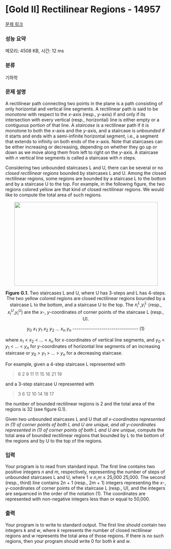 # [Gold II] Rectilinear Regions - 14957 

[문제 링크](https://www.acmicpc.net/problem/14957) 

### 성능 요약

메모리: 4508 KB, 시간: 12 ms

### 분류

기하학

### 문제 설명

<p>A rectilinear path connecting two points in the plane is a path consisting of only horizontal and vertical line segments. A rectilinear path is said to be <em>monotone</em> with respect to the <em>x</em>-axis (resp., <em>y</em>-axis) if and only if its intersection with every vertical (resp., horizontal) line is either empty or a contiguous portion of that line. A <em>staircase</em> is a rectilinear path if it is monotone to both the <em>x</em>-axis and the <em>y</em>-axis, and a staircase is <em>unbounded</em> if it starts and ends with a semi-infinite horizontal segment, i.e., a segment that extends to infinity on both ends of the <em>x</em>-axis. Note that staircases can be either increasing or decreasing, depending on whether they go up or down as we move along them from left to right on the <em>y</em>-axis. A staircase with <em>n</em> vertical line segments is called a staircase with <em>n</em> steps.</p>

<p>Considering two unbounded staircases L and U, there can be several or no <em>closed</em> <em>rectilinear</em> <em>regions</em> bounded by staircases L and U. Among the closed rectilinear regions, some regions are bounded by a staircase L to the bottom and by a staircase U to the top. For example, in the following figure, the two regions colored yellow are that kind of closed rectilinear regions. We would like to compute the total area of such regions.</p>

<p style="text-align:center"><img alt="" src="https://onlinejudgeimages.s3-ap-northeast-1.amazonaws.com/problem/14957/1.png" style="height:262px; width:449px"></p>

<p style="text-align:center"><strong>Figure</strong> <strong>G.1.</strong> Two staircases L and U, where U has 3-steps and L has 4-steps. The two yellow colored regions are closed rectilinear regions bounded by a staircase L to the bottom, and a staircase U to the top. The <em>x<sub>i</sub><sup>L</sup></em>,<em>y<sub>i</sub><sup>L</sup></em> (resp., <em>x<sub>i</sub><sup>U</sup></em>,<em>y<sub>i</sub><sup>U</sup></em>) are the <em>x</em>-, <em>y</em>-coordinates of corner points of the staircase L (resp., U).</p>

<p style="text-align:center"><em>y</em><sub>0</sub> <em>x</em><sub>1</sub> <em>y</em><sub>1</sub> <em>x</em><sub>2</sub> <em>y</em><sub>2</sub> … <em>x<sub>n</sub></em> <em>y<sub>n</sub></em>  --------------------------------      (1)</p>

<p>where <em>x</em><sub>1</sub> < <em>x</em><sub>2</sub> < … < <em>x<sub>n</sub></em> for <em>x</em>-coordinates of vertical line segments, and <em>y</em><sub>0</sub> < <em>y</em><sub>1</sub> < … < <em>y<sub>n</sub></em> for <em>y</em>-coordinates of horizontal line segments of an increasing staircase or <em>y</em><sub>0</sub> > <em>y</em><sub>1</sub> > … > <em>y<sub>n</sub></em> for a decreasing staircase.</p>

<p>For example, given a 4-step staircase L represented with</p>

<blockquote>
<p>6 2 9 11 11 15 16 21 19</p>
</blockquote>

<p>and a 3-step staircase U represented with</p>

<blockquote>
<p>3 6 12 10 14 18 17</p>
</blockquote>

<p>the number of bounded rectilinear regions is 2 and the total area of the regions is 32 (see figure G.1).</p>

<p>Given two unbounded staircases L and U that <em>all</em> <em>x-coordinates</em> <em>represented</em> <em>in</em> <em>(1)</em> <em>of</em> <em>corner</em> <em>points</em> <em>of</em> <em>both</em> <em>L</em> <em>and</em> <em>U</em> <em>are</em> <em>unique,</em> <em>and</em> <em>all</em> <em>y-coordinates</em> <em>represented</em> <em>in</em> <em>(1)</em> <em>of</em> <em>corner</em> <em>points</em> <em>of</em> <em>both</em> <em>L</em> <em>and</em> <em>U</em> <em>are</em> <em>unique</em>, compute the total area of bounded rectilinear regions that bounded by L to the bottom of the regions and by U to the top of the regions.</p>

### 입력 

 <p>Your program is to read from standard input. The first line contains two positive integers <em>n</em> and <em>m</em>, respectively, representing the number of steps of unbounded staircases L and U, where 1 ≤ <em>n</em>,<em>m</em> ≤ 25,000    25,000. The second (resp., third) line contains 2<em>n</em> + 1 (resp., 2<em>m</em> + 1) integers representing the <em>x</em>-, <em>y</em>-coordinates of corner points of the staircase L (resp., U), and the integers are sequenced in the order of the notation (1). The coordinates are represented with non-negative integers less than or equal to 50,000.</p>

### 출력 

 <p>Your program is to write to standard output. The first line should contain two integers <em>k</em> and <em>w</em>, where <em>k </em>represents the number of closed rectilinear regions and <em>w</em> represents the total area of those regions. If there is no such regions, then your program should write 0 for both <em>k</em> and <em>w</em>.</p>

